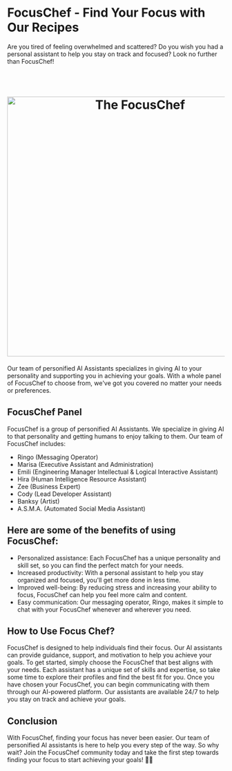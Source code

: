 # FocusChef - Find Your Focus with Our Recipes
Are you tired of feeling overwhelmed and scattered? Do you wish you had a personal assistant to help you stay on track and focused? Look no further than FocusChef!
<h1 align="center">
  <br>
  <img src="https://github.com/FocusChef/.github/assets/117187551/55d239e9-acda-44a4-bc35-29e100abc5aa" alt="The FocusChef" width="600">
</h1>

Our team of personified AI Assistants specializes in giving AI to your personality and supporting you in achieving your goals. With a whole panel of FocusChef to choose from, we've got you covered no matter your needs or preferences.
## FocusChef Panel
FocusChef is a group of personified AI Assistants. We specialize in giving AI to that personality and getting humans to enjoy talking to them. Our team of FocusChef includes:
- Ringo (Messaging Operator)
- Marisa (Executive Assistant and Administration)
- Emili (Engineering Manager Intellectual & Logical Interactive Assistant)
- Hira (Human Intelligence Resource Assistant)
- Zee (Business Expert)
- Cody (Lead Developer Assistant)
- Banksy (Artist)
- A.S.M.A. (Automated Social Media Assistant)
## Here are some of the benefits of using FocusChef:
- Personalized assistance: Each FocusChef has a unique personality and skill set, so you can find the perfect match for your needs.
- Increased productivity: With a personal assistant to help you stay organized and focused, you'll get more done in less time.
- Improved well-being: By reducing stress and increasing your ability to focus, FocusChef can help you feel more calm and content.
- Easy communication: Our messaging operator, Ringo, makes it simple to chat with your FocusChef whenever and wherever you need.
## How to Use Focus Chef?
FocusChef is designed to help individuals find their focus. Our AI assistants can provide guidance, support, and motivation to help you achieve your goals.
To get started, simply choose the FocusChef that best aligns with your needs. Each assistant has a unique set of skills and expertise, so take some time to explore their profiles and find the best fit for you.
Once you have chosen your FocusChef, you can begin communicating with them through our AI-powered platform. Our assistants are available 24/7 to help you stay on track and achieve your goals.
## Conclusion
With FocusChef, finding your focus has never been easier. Our team of personified AI assistants is here to help you every step of the way. So why wait? Join the FocusChef community today and take the first step towards finding your focus to start achieving your goals! 🎉🚀 
